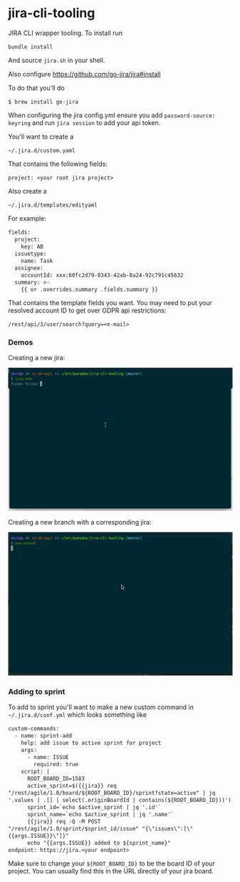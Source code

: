 # jira-cli-tooling

JIRA CLI wrapper tooling.  To install run

```
bundle install
```

And source `jira.sh` in your shell.

Also configure https://github.com/go-jira/jira#install

To do that you'll do

```
$ brew install go-jira
```

When configuring the jira config.yml ensure you add `password-source: keyring` and run `jira session` to add your api token.

You'll want to create a

```
~/.jira.d/custom.yaml
```

That contains the following fields:

```
project: <your root jira project>
```

Also create a


```
~/.jira.d/templates/edityaml
```
For example:

```
fields:
  project:
    key: AB
  issuetype:
    name: Task
  assignee:
    accountId: xxx:60fc2d79-0343-42ab-8a24-92c791c45632
  summary: >-
    {{ or .overrides.summary .fields.summary }}
```

That contains the template fields you want. You may need to put your resolved account ID to get over GDPR api restrictions:

```
/rest/api/3/user/search?query=<e-mail>
```


### Demos

Creating a new jira:

![](./img/jira_new.gif)

Creating a new branch with a corresponding jira:

![](./img/new_branch.gif)

### Adding to sprint

To add to sprint you'll want to make a new custom command in `~/.jira.d/conf.yml` which looks something like

```
custom-commands:
  - name: sprint-add
    help: add issue to active sprint for project
    args:
      - name: ISSUE
        required: true
    script: |          
      ROOT_BOARD_ID=1583
      active_sprint=$({{jira}} req "/rest/agile/1.0/board/${ROOT_BOARD_ID}/sprint?state=active" | jq '.values | .[] | select(.originBoardId | contains(${ROOT_BOARD_ID}))')
      sprint_id=`echo $active_sprint | jq '.id'`
      sprint_name=`echo $active_sprint | jq '.name'`
      {{jira}} req -Q -M POST "/rest/agile/1.0/sprint/$sprint_id/issue" "{\"issues\":[\"{{args.ISSUE}}\"]}"     
      echo "{{args.ISSUE}} added to ${sprint_name}"
endpoint: https://jira.<your endpoint>
```

Make sure to change your `${ROOT_BOARD_ID}` to be the board ID of your project. You can usually find this in the URL directly of your jira board.
